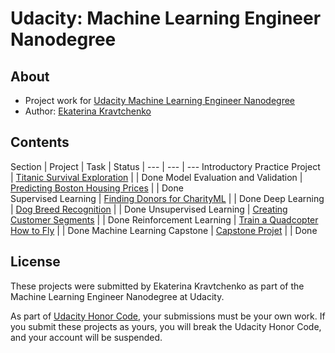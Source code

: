 # Udacity: Machine Learning Engineer Nanodegree

## About
- Project work for [Udacity Machine Learning Engineer Nanodegree](https://www.udacity.com/course/machine-learning-engineer-nanodegree--nd009t)
- Author: [Ekaterina Kravtchenko](https://eskrav.github.io)

## Contents

Section | Project | Task | Status |
--- | --- | ---
Introductory Practice Project | [Titanic Survival Exploration](./titanic-survival-exploration) |  | Done 
Model Evaluation and Validation | [Predicting Boston Housing Prices](./boston-housing) |  | Done  
Supervised Learning | [Finding Donors for CharityML](./finding-donors) |  | Done
Deep Learning | [Dog Breed Recognition](./dog-project) |  | Done
Unsupervised Learning | [Creating Customer Segments](./customer-segments) |  | Done
Reinforcement Learning | [Train a Quadcopter How to Fly](./quadcopter-project) |  | Done
Machine Learning Capstone | [Capstone Projet](./capstone-project) | | Done

## License

These projects were submitted by Ekaterina Kravtchenko as part of the Machine Learning Engineer Nanodegree at Udacity.

As part of [Udacity Honor Code](https://udacity.zendesk.com/hc/en-us/articles/210667103-What-is-the-Udacity-Honor-Code-), your submissions must be your own work. If you submit these projects as yours, you will break the Udacity Honor Code, and your account will be suspended.
